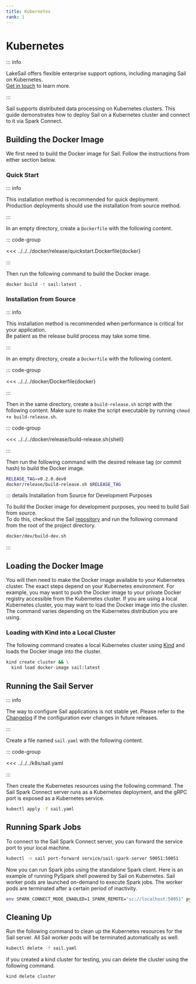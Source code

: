 ```yaml
---
title: Kubernetes
rank: 1
---
```


# Kubernetes

::: info

LakeSail offers flexible enterprise support options, including managing Sail on Kubernetes.<br>
[Get in touch](https://lakesail.com/support/) to learn more.

:::

Sail supports distributed data processing on Kubernetes clusters.
This guide demonstrates how to deploy Sail on a Kubernetes cluster and connect to it via Spark Connect.

## Building the Docker Image

We first need to build the Docker image for Sail. Follow the instructions from either section below.

### Quick Start

::: info

This installation method is recommended for quick deployment.<br>
Production deployments should use the installation from source method.

:::

In an empty directory, create a `Dockerfile` with the following content.

::: code-group

<<< ../../../docker/release/quickstart.Dockerfile{docker}

:::

Then run the following command to build the Docker image.

```bash
docker build -t sail:latest .
```

### Installation from Source

::: info

This installation method is recommended when performance is critical for your application.<br>
Be patient as the release build process may take some time.

:::

In an empty directory, create a `Dockerfile` with the following content.

::: code-group

<<< ../../../docker/Dockerfile{docker}

:::

Then in the same directory, create a `build-release.sh` script with the following content.
Make sure to make the script executable by running `chmod +x build-release.sh`.

::: code-group

<<< ../../../docker/release/build-release.sh{shell}

:::

Then run the following command with the desired release tag (or commit hash) to build the Docker image.

```bash
RELEASE_TAG=v0.2.0.dev0
docker/release/build-release.sh $RELEASE_TAG
```

::: details Installation from Source for Development Purposes

To build the Docker image for development purposes, you need to build Sail from source.<br>
To do this, checkout the Sail [repository](https://github.com/lakehq/sail) and run the following command from the root of the project directory.

```bash
docker/dev/build-dev.sh
```

:::

## Loading the Docker Image

You will then need to make the Docker image available to your Kubernetes cluster.
The exact steps depend on your Kubernetes environment.
For example, you may want to push the Docker image to your private Docker registry accessible from the Kubernetes cluster.
If you are using a local Kubernetes cluster, you may want to load the Docker image into the cluster. The command varies depending on the Kubernetes distribution you are using.

### Loading with Kind into a Local Cluster

The following command creates a local Kubernetes cluster using [Kind](https://kind.sigs.k8s.io/) and loads the Docker image into the cluster.

```bash
kind create cluster && \
  kind load docker-image sail:latest
```

## Running the Sail Server

::: info

The way to configure Sail applications is not stable yet.
Please refer to the [Changelog](/reference/changelog/) if the configuration ever changes in future releases.

:::

Create a file named `sail.yaml` with the following content.

::: code-group

<<< ../../../k8s/sail.yaml

:::

Then create the Kubernetes resources using the following command.
The Sail Spark Connect server runs as a Kubernetes deployment, and the gRPC port is exposed as a Kubernetes service.

```bash
kubectl apply -f sail.yaml
```

## Running Spark Jobs

To connect to the Sail Spark Connect server, you can forward the service port to your local machine.

```bash
kubectl -n sail port-forward service/sail-spark-server 50051:50051
```

Now you can run Spark jobs using the standalone Spark client.
Here is an example of running PySpark shell powered by Sail on Kubernetes.
Sail worker pods are launched on-demand to execute Spark jobs.
The worker pods are terminated after a certain period of inactivity.

```bash
env SPARK_CONNECT_MODE_ENABLED=1 SPARK_REMOTE="sc://localhost:50051" pyspark
```

## Cleaning Up

Run the following command to clean up the Kubernetes resources for the Sail server.
All Sail worker pods will be terminated automatically as well.

```bash
kubectl delete -f sail.yaml
```

if you created a kind cluster for testing, you can delete the cluster using the following command.

```bash
kind delete cluster
```
